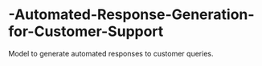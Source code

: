 # -Automated-Response-Generation-for-Customer-Support
Model to generate automated responses to customer queries.
